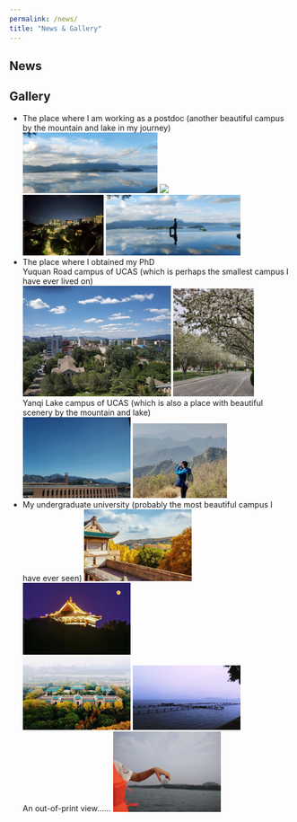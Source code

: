 ```yaml
---
permalink: /news/
title: "News & Gallery"
---
```


## News



## Gallery
- The place where I am working as a postdoc (another beautiful campus by the mountain and lake in my journey)       
                  <img src="../images/CUHK1.jpg" width="50%"> <img src="../images/CUHK2.jpg" width="30%">   
                  <img src="../images/CUHK4.jpg" width="30%"> <img src="../images/CUHK3.jpg" width="50%">     
- The place where I obtained my PhD    
Yuquan Road campus of UCAS (which is perhaps the smallest campus I have ever lived on)  
                     <img src="../images/yuq.jpg" width="55%">  <img src="../images/yuq1.jpg" width="30%">    
Yanqi Lake campus of UCAS (which is also a place with beautiful scenery by the mountain and lake)    
                     <img src="../images/yanqi1.jpg" width="40%"> <img src="../images/yanqi2.jpg" width="35%">
- My undergraduate university (probably the most beautiful campus I have ever seen)
  <img src="../images/whu1.jpg" width="40%">  <img src="../images/whu2.jpg" width="40%">    
  <img src="../images/whu3.jpg" width="40%">  <img src="../images/whu4.jpg" width="40%">    
  An out-of-print view......
  <img src="../images/whu5.jpg" width="40%">    

